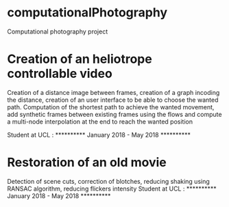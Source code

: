 # computationalPhotography
Computational photography project

# Creation of an heliotrope controllable video
Creation of a distance image between frames, creation of a graph incoding the distance, creation of an user interface to be able to choose the wanted path.
Computation of the shortest path to achieve the wanted movement, add synthetic frames between existing frames using the flows and compute a multi-node interpolation at the end to reach the wanted position 

Student at UCL :  ********** January 2018 - May 2018 **********


# Restoration of an old movie
Detection of scene cuts, correction of blotches, reducing shaking using RANSAC algorithm, reducing flickers intensity
Student at UCL :  ********** January 2018 - May 2018 **********
